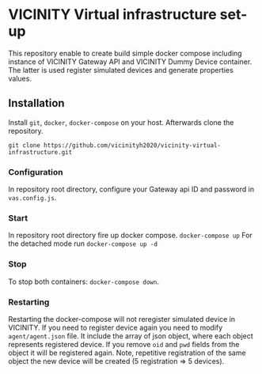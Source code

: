# VICINITY Virtual infrastructure set-up
This repository enable to create build simple docker compose including instance of VICINITY Gateway API and VICINITY Dummy Device container. The latter is used register simulated devices and generate properties values.
## Installation
Install `git`, `docker`, `docker-compose` on your host. Afterwards clone the repository.
```
git clone https://github.com/vicinityh2020/vicinity-virtual-infrastructure.git
```

### Configuration

In repository root directory, configure your Gateway api ID and password in `vas.config.js`.

### Start
In repository root directory fire up docker compose.
``` docker-compose up ```
For the detached mode run ``` docker-compose up -d ```

### Stop
To stop both containers: `docker-compose down`.

### Restarting
Restarting the docker-compose will not reregister simulated device in VICINITY. If you need to register device again you need to modify `agent/agent.json` file. It include the array of json object, where each object represents registered device. If you remove `oid` and `pwd` fields from the object it will be registered again. Note, repetitive registration of the same object the new device will be created (5 registration => 5 devices).
